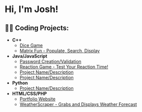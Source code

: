 <h1>Hi, I'm Josh! </h1>

<h2>👨‍💻 Coding Projects:</h2>

- <b>C++</b>
  - [Dice Game](https://github.com/JoGrip/Dice-Game)
  - [Matrix Fun - Populate, Search, Display](https://github.com/JoGrip/Simple-Matrix---Populate-Search-Display)
- <b>Java/JavaScript</b>
  - [Password Creation/Validation](https://github.com/JoGrip/Password-Creation-Validation)
  - [Reaction Game - Test Your Reaction Time!](https://github.com/JoGrip/ReactionGame)
  - [Project Name/Description](GitHubLinkToProject)
  - [Project Name/Description](GitHubLinkToProject)
- <b>Python</b>
  - [Project Name/Description](GitHubLinkToProject)
- <b>HTML/CSS/PHP</b>
  - [Portfolio Website](https://github.com/JoGrip/PortfolioSite)
  - [WeatherScraper - Grabs and Displays Weather Forecast](GitHubLinkToProject)

<!-- Arrows/hyphens denotes a comment. Remove to make reappear
<h2> 🤳 Connect with me:</h2>

[<img align="left" alt="JoshGrippi | YouTube" width="22px" src="https://cdn.jsdelivr.net/npm/simple-icons@v3/icons/youtube.svg" />][youtube]
[<img align="left" alt="JoshGrippi | LinkedIn" width="22px" src="https://cdn.jsdelivr.net/npm/simple-icons@v3/icons/linkedin.svg" />][linkedin]
[<img align="left" alt="JoshGrippi | Instagram" width="22px" src="https://cdn.jsdelivr.net/npm/simple-icons@v3/icons/instagram.svg" />][instagram]

[youtube]: InsertSocialMediaLinkHere
[instagram]: InsertSocialMediaLinkHere
[linkedin]: InsertSocialMediaLinkHere
-->
<!--
**JoGrip/JoGrip** is a ✨ _special_ ✨ repository because its `README.md` (this file) appears on your GitHub profile.

Here are some ideas to get you started:

- 🔭 I’m currently working on ...
- 🌱 I’m currently learning ...
- 👯 I’m looking to collaborate on ...
- 🤔 I’m looking for help with ...
- 💬 Ask me about ...
- 📫 How to reach me: ...
- 😄 Pronouns: ...
- ⚡ Fun fact: ...
-->
